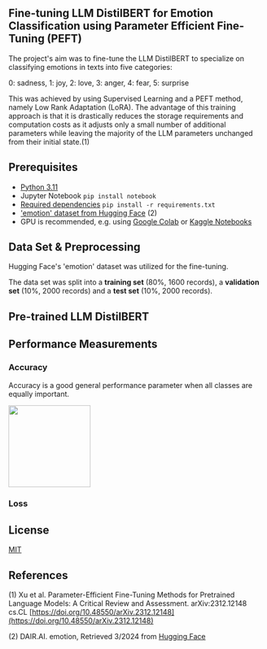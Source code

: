 ## Fine-tuning LLM DistilBERT for Emotion Classification using Parameter Efficient Fine-Tuning (PEFT)

The project's aim was to fine-tune the LLM DistilBERT to specialize on classifying emotions in texts into five categories:

0: sadness, 1: joy, 2: love, 3: anger, 4: fear, 5: surprise

This was achieved by using Supervised Learning and a PEFT method, namely Low Rank Adaptation (LoRA). The advantage of this training approach is that it is drastically reduces the storage requirements and computation costs as it adjusts only a small number of additional parameters while leaving the majority of the LLM parameters unchanged from their initial state.(1) 

## Prerequisites 
- [Python 3.11](https://www.python.org/downloads/release/python-3110/)
- Jupyter Notebook ```pip install notebook ```
- [Required dependencies](.............................) ```pip install -r requirements.txt ```
- ['emotion' dataset from Hugging Face](https://huggingface.co/datasets/dair-ai/emotion) (2)
- GPU is recommended, e.g. using [Google Colab](https://colab.google) or [Kaggle Notebooks](https://www.kaggle.com/)

## Data Set & Preprocessing
Hugging Face's 'emotion' dataset was utilized for the fine-tuning.

The data set was split into a **training set** (80%, 1600 records), a **validation set** (10%, 2000 records) and a **test set** (10%, 2000 records).

## Pre-trained LLM DistilBERT 

## Performance Measurements
### Accuracy
Accuracy is a good general performance parameter when all classes are equally important.

<img width="161" alt="" src="https://github.com/KatTiel/stroke_binary_classification_CNN/assets/76701992/7417c4b4-09d8-4dba-bb11-8e9e9dbebc1e">

### Loss 

## License
[MIT](https://choosealicense.com/licenses/mit/)

## References 
(1) Xu et al. Parameter-Efficient Fine-Tuning Methods for Pretrained Language Models: A Critical Review and Assessment. arXiv:2312.12148 cs.CL [https://doi.org/10.48550/arXiv.2312.12148](https://doi.org/10.48550/arXiv.2312.12148)

(2) DAIR.AI. emotion, Retrieved 3/2024 from [Hugging Face](https://huggingface.co/datasets/dair-ai/emotion)